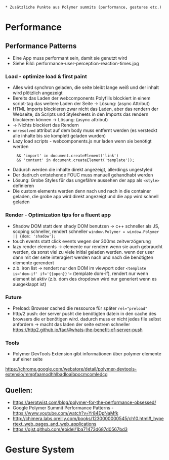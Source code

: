
    * Zusätzliche Punkte aus Polymer summits (performance, gestures etc.)


# Performance

## Performance Patterns

- Eine App muss performant sein, damit sie genutzt wird
- Siehe Bild: performance-user-perception-reaction-times.jpg


### Load - optimize load & first paint

- Alles wird synchron geladen, die seite bleibt lange weiß und der inhalt wird plötzlich angezeigt
- Bereits das Laden der webcomponents Polyfills blockiert in einem script-tag das weitere Laden der Seite -> Lösung: <script src="webcomponents.js" async></script> (async Attribut)
- HTML Imports blockieren zwar nicht das Laden, aber das rendern der Webseite, da Scripts und Stylesheets in den Imports das rendern blockieren können -> Lösung: <link rel="stylesheet" href="element.html" async> (async attribut)
- -> Nichts blockiert das Rendern
- `unresolved` attribut auf dem body muss entfernt werden (es versteckt alle inhalte bis sie komplett geladen wurden)
- Lazy load scripts - webcomponents.js nur laden wenn sie benötigt werden
```var webComponentsSupported = ('registerElement' in document
     && 'import' in document.createElement('link')
     && 'content' in document.createElement('template'));
```
- Dadurch werden die inhalte direkt angezeigt, allerdings ungestyled
- Der dadruch entstehende FOUC muss manuell gehandhabt werden
- Lösung: Grobe Styles für das ungefähre aussehen der app als `<style>` definieren
- Die custom elements werden denn nach und nach in die container geladen, die grobe app wird direkt angezeigt und die app wird schnell geladen


### Render - Optimization tips for a fluent app

- Shadow DOM statt dem shady DOM benutzen -> c++ schneller als JS, scoping schneller, rendert schneller `window.Polymer = window.Polymer || {dom: 'shadow'};`
- touch events statt click events wegen der 300ms zeitverzögerung
- lazy render elements -> elemente nur rendern wenn sie auch gebraucht werden, da sonst viel zu viele initial geladen werden. wenn der user dann mit der seite interagiert werden nach und nach die benötigten elemente gerendert
- z.b. iron list -> rendert nur den DOM im viewport oder `<template is='dom-if' if='{{open}}'>` (template dom-if), rendert nur wenn element ist aktiv (z.b. dom des dropdown wird nur generiert wenn es ausgeklappt ist)


### Future

- Preload: Browser cached die ressource für später `rel="preload"`
- http/2 push: der server pusht die benötigten datein in den cache des browsers die er benötigen wird. dadurch muss er nicht jedes file selbst anfordern -> macht das laden der seite extrem schneller
https://http2.github.io/faq/#whats-the-benefit-of-server-push


### Tools

- Polymer DevTools Extension gibt informationen über polymer elemente auf einer seite

https://chrome.google.com/webstore/detail/polymer-devtools-extensio/mmpfaamodhhlbadloaibpocmcomledcg


## Quellen:

- https://aerotwist.com/blog/polymer-for-the-performance-obsessed/
- Google Polymer Summit Performance Patterns - https://www.youtube.com/watch?v=Yr84DpNaMfk
- http://chimera.labs.oreilly.com/books/1230000000545/ch10.html#_hypertext_web_pages_and_web_applications
- https://gist.github.com/ebidel/1ba71473d687d0567bd3


# Gesture System
